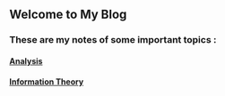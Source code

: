 ## Welcome to My Blog


### These are my notes of some important topics :

#### [Analysis](https://huxiangkun.github.io/Information_Theory/Information_Theory.html)

#### [Information Theory](https://huxiangkun.github.io/Information_Theory/Information_Theory.html)
